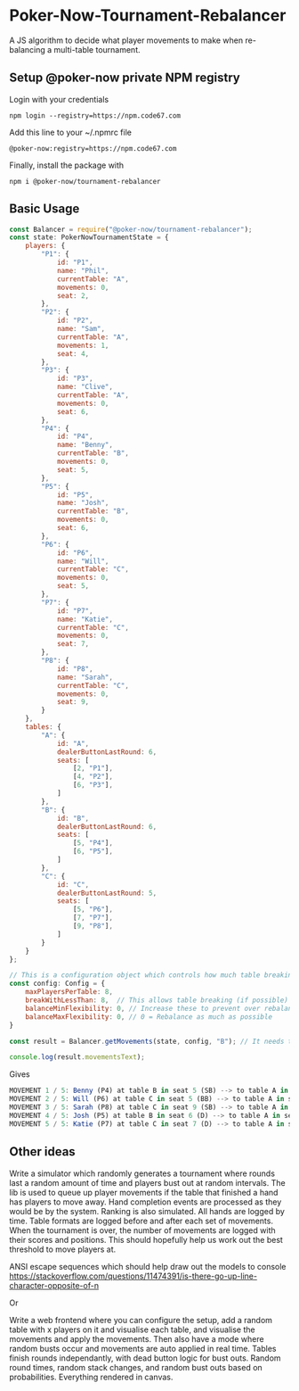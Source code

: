 # Poker-Now-Tournament-Rebalancer

A JS algorithm to decide what player movements to make when re-balancing a multi-table tournament.

## Setup @poker-now private NPM registry

Login with your credentials

`npm login --registry=https://npm.code67.com`

Add this line to your ~/.npmrc file

`@poker-now:registry=https://npm.code67.com`

Finally, install the package with

`npm i @poker-now/tournament-rebalancer`

## Basic Usage

```javascript
const Balancer = require("@poker-now/tournament-rebalancer");
const state: PokerNowTournamentState = {
    players: {
        "P1": {
            id: "P1",
            name: "Phil",
            currentTable: "A",
            movements: 0,
            seat: 2,
        },
        "P2": {
            id: "P2",
            name: "Sam",
            currentTable: "A",
            movements: 1,
            seat: 4,
        },
        "P3": {
            id: "P3",
            name: "Clive",
            currentTable: "A",
            movements: 0,
            seat: 6,
        },
        "P4": {
            id: "P4",
            name: "Benny",
            currentTable: "B",
            movements: 0,
            seat: 5,
        },
        "P5": {
            id: "P5",
            name: "Josh",
            currentTable: "B",
            movements: 0,
            seat: 6,
        },
        "P6": {
            id: "P6",
            name: "Will",
            currentTable: "C",
            movements: 0,
            seat: 5,
        },
        "P7": {
            id: "P7",
            name: "Katie",
            currentTable: "C",
            movements: 0,
            seat: 7,
        },
        "P8": {
            id: "P8",
            name: "Sarah",
            currentTable: "C",
            movements: 0,
            seat: 9,
        }
    },
    tables: {
        "A": {
            id: "A",
            dealerButtonLastRound: 6,
            seats: [
                [2, "P1"],
                [4, "P2"],
                [6, "P3"],
            ]
        },
        "B": {
            id: "B",
            dealerButtonLastRound: 6,
            seats: [
                [5, "P4"],
                [6, "P5"],
            ]
        },
        "C": {
            id: "C",
            dealerButtonLastRound: 5,
            seats: [
                [5, "P6"],
                [7, "P7"],
                [9, "P8"],
            ]
        }
    }
};

// This is a configuration object which controls how much table breaking and rebalancing happens.
const config: Config = {
    maxPlayersPerTable: 8,
    breakWithLessThan: 8,  // This allows table breaking (if possible) for tables with less than 8 players.
    balanceMinFlexibility: 0, // Increase these to prevent over rebalancing.
    balanceMaxFlexibility: 0, // 0 = Rebalance as much as possible
}

const result = Balancer.getMovements(state, config, "B"); // It needs to know the table that just finished its hand so it can work out future player positions better.

console.log(result.movementsText);

```

Gives

```javascript
MOVEMENT 1 / 5: Benny (P4) at table B in seat 5 (SB) --> to table A in seat 8 (D) score: 0
MOVEMENT 2 / 5: Will (P6) at table C in seat 5 (BB) --> to table A in seat 1 (SB) score: 0
MOVEMENT 3 / 5: Sarah (P8) at table C in seat 9 (SB) --> to table A in seat 3 (UTG) score: 15
MOVEMENT 4 / 5: Josh (P5) at table B in seat 6 (D) --> to table A in seat 5 (UTG+2) score: 8
MOVEMENT 5 / 5: Katie (P7) at table C in seat 7 (D) --> to table A in seat 7 (CO) score: 0
```

## Other ideas

Write a simulator which randomly generates a tournament where rounds last a random amount of time and players bust out at random intervals.
The lib is used to queue up player movements if the table that finished a hand has players to move away.
Hand completion events are processed as they would be by the system.
Ranking is also simulated.
All hands are logged by time.
Table formats are logged before and after each set of movements.
When the tournament is over, the number of movements are logged with their scores and positions.
This should hopefully help us work out the best threshold to move players at.

ANSI escape sequences which should help draw out the models to console
https://stackoverflow.com/questions/11474391/is-there-go-up-line-character-opposite-of-n

Or

Write a web frontend where you can configure the setup, add a random table with x players on it and visualise each table, and visualise the movements and apply the movements.
Then also have a mode where random busts occur and movements are auto applied in real time.
Tables finish rounds independantly, with dead button logic for bust outs.
Random round times, random stack changes, and random bust outs based on probabilities.
Everything rendered in canvas.

